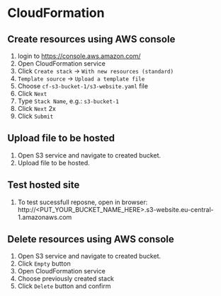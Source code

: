 # CloudFormation

## Create resources using AWS console

1. login to https://console.aws.amazon.com/
1. Open CloudFormation service
1. Click `Create stack` -> `With new resources (standard)`
1. `Template source` -> `Upload a template file`
1. Choose `cf-s3-bucket-1/s3-website.yaml` file
1. Click `Next`
1. Type `Stack Name`, e.g.: `s3-bucket-1`
1. Click `Next` 2x
1. Click `Submit`

## Upload file to be hosted
1. Open S3 service and navigate to created bucket.
1. Upload file to be hosted.

## Test hosted site
1. To test sucessfull reposne, open in browser:
http://<PUT_YOUR_BUCKET_NAME_HERE>.s3-website.eu-central-1.amazonaws.com


## Delete resources using AWS console
1. Open S3 service and navigate to created bucket.
1. Click `Empty` button
1. Open CloudFormation service
1. Choose previously created stack
1. Click `Delete` button and confirm
